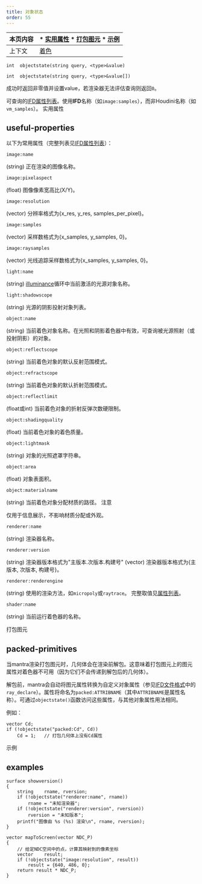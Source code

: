 ```yaml
---
title: 对象状态
order: 55
---
```

| 本页内容 | * [实用属性](#useful-properties) * [打包图元](#packed-primitives) * [示例](#examples) |
| --- | --- |
| 上下文 | [着色](../contexts/shading.html) |

`int  objectstate(string query, <type>&value)`

`int  objectstate(string query, <type>&value[])`

成功时返回非零值并设置value，若渲染器无法评估查询则返回`0`。

可查询的[IFD属性列表](../../props/mantra.html)。使用**IFD**名称（如`image:samples`），而非Houdini名称（如`vm_samples`）。
实用属性

## useful-properties

以下为常用属性（完整列表见[IFD属性列表](../../props/mantra.html)）：

`image:name`

(string) 正在渲染的图像名称。

`image:pixelaspect`

(float) 图像像素宽高比(X/Y)。

`image:resolution`

(vector) 分辨率格式为{x_res, y_res, samples_per_pixel}。

`image:samples`

(vector) 采样数格式为{x_samples, y_samples, 0}。

`image:raysamples`

(vector) 光线追踪采样数格式为{x_samples, y_samples, 0}。

`light:name`

(string) [illuminance](illuminance.html "循环遍历场景中所有光源，为每个光源调用光照着色器以设置Cl和L全局变量。")循环中当前激活的光源对象名称。

`light:shadowscope`

(string) 光源的阴影投射对象列表。

`object:name`

(string) 当前着色对象名称。在光照和阴影着色器中有效，可查询被光源照射（或投射阴影）的对象。

`object:reflectscope`

(string) 当前着色对象的默认反射范围模式。

`object:refractscope`

(string) 当前着色对象的默认折射范围模式。

`object:reflectlimit`

(float或int) 当前着色对象的折射反弹次数硬限制。

`object:shadingquality`

(float) 当前着色对象的着色质量。

`object:lightmask`

(string) 对象的光照遮罩字符串。

`object:area`

(float) 对象表面积。

`object:materialname`

(string) 当前着色对象分配材质的路径。
注意

仅用于信息展示，不影响材质分配或外观。

`renderer:name`

(string) 渲染器名称。

`renderer:version`

(string) 渲染器版本格式为"主版本.次版本.构建号"
(vector) 渲染器版本格式为{主版本, 次版本, 构建号}。

`renderer:renderengine`

(string) 使用的渲染方法，如`micropoly`或`raytrace`。
完整取值见[属性列表](../../props/mantra.html)。

`shader:name`

(string) 当前运行着色器的名称。

打包图元

## packed-primitives

当mantra渲染打包图元时，几何体会在渲染前解包。这意味着打包图元上的图元属性对着色器不可用（因为它们不会传递到解包后的几何体）。

解包前，mantra会自动将图元属性转换为自定义对象属性（参见[IFD文件格式](../../render/ifd.html)中的`ray_declare`）。属性将命名为`packed:ATTRIBNAME`（其中`ATTRIBNAME`是属性名称）。可通过`objectstate()`函数访问这些属性，与其他对象属性用法相同。

例如：

```vex
vector Cd;
if (!objectstate("packed:Cd", Cd))
    Cd = 1;   // 打包几何体上没有Cd属性

```

示例

## examples

```vex
surface showversion() 
{
    string    rname, rversion;
    if (!objectstate("renderer:name", rname))
        rname = "未知渲染器";
    if (!objectstate("renderer:version", rversion))
        rversion = "未知版本";
    printf("图像由 %s (%s) 渲染\n", rname, rversion);
}

vector mapToScreen(vector NDC_P)
{
    // 给定NDC空间中的点，计算其映射到的像素坐标
    vector    result;
    if (!objectstate("image:resolution", result))
        result = {640, 486, 0};
    return result * NDC_P;
}

```